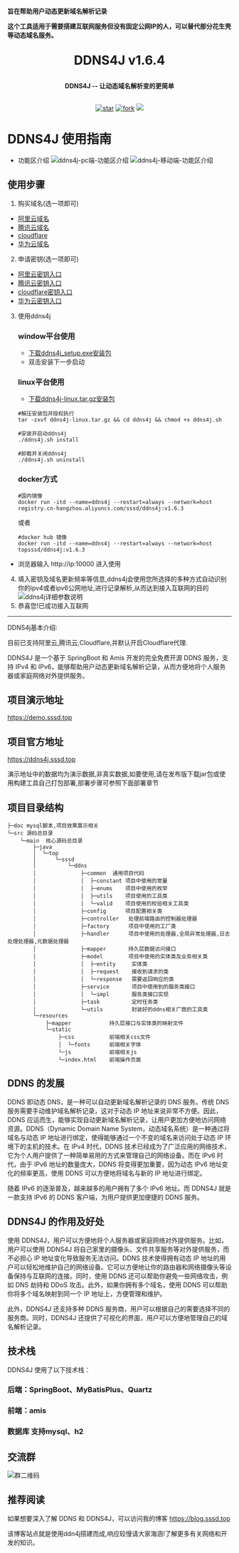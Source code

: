 **旨在帮助用户动态更新域名解析记录**

**这个工具适用于需要搭建互联网服务但没有固定公网IP的人，可以替代部分花生壳等动态域名服务。**

<h1 align="center" style="margin: 30px 0 30px; font-weight: bold;">DDNS4J v1.6.4</h1>
<h4 align="center" style="margin: 30px 0 30px; font-weight: bold;">DDNS4J -- 让动态域名解析变的更简单</h4>

<p align="center">
<a href='https://gitee.com/Xsssd/ddns4j/stargazers'><img src='https://gitee.com/Xsssd/ddns4j/badge/star.svg?theme=dark' alt='star'></img></a>
<a href='https://gitee.com/Xsssd/ddns4j/members'><img src='https://gitee.com/Xsssd/ddns4j/badge/fork.svg?theme=dark' alt='fork'></img></a>
<a href='https://img.shields.io/badge/license-apache-blue'><img src='https://img.shields.io/badge/license-apache-blue'></img></a>
</p>


# DDNS4J 使用指南
- 功能区介绍
![ddns4j-pc端-功能区介绍](./doc/ddns4j-web端-功能区介绍.png "ddns4j-web端-功能区介绍.png")
![ddns4j-移动端-功能区介绍](./doc/ddns4j-移动端-功能区介绍.png "ddns4j-移动端-功能区介绍.png")

## 使用步骤
1. 购买域名(选一项即可)
 - [阿里云域名](https://wanwang.aliyun.com/domain)
 - [腾讯云域名](https://dnspod.cloud.tencent.com/)
 - [cloudflare](https://www.cloudflare.com/zh-cn/products/registrar/)
 - [华为云域名](https://www.huaweicloud.com/product/domain.html)
2. 申请密钥(选一项即可)
  - [阿里云密钥入口](https://ram.console.aliyun.com/manage/ak)
  - [腾讯云密钥入口](https://console.dnspod.cn/account/token/apikey)
  - [cloudflare密钥入口](https://dash.cloudflare.com/profile/api-tokens)
  - [华为云密钥入口](https://console.huaweicloud.com/iam/)
3. 使用ddns4j
   ### window平台使用
      - [下载ddns4j_setup.exe安装包](https://gitee.com/Xsssd/ddns4j/releases)
      - 双击安装下一步启动
   ### linux平台使用
      - [下载ddns4j-linux.tar.gz安装包](https://gitee.com/Xsssd/ddns4j/releases)
    ```
    #解压安装包并授权执行
    tar -zxvf ddns4j-linux.tar.gz && cd ddns4j && chmod +x ddns4j.sh
    ```
    ```
    #安装并启动ddns4j
    ./ddns4j.sh install
    
    #卸载并关闭ddns4j
    ./ddns4j.sh uninstall
    ```
   ### docker方式
    ```
    #国内镜像
    docker run -itd --name=ddns4j --restart=always --network=host  registry.cn-hangzhou.aliyuncs.com/sssd/ddns4j:v1.6.3
    ```
   或者
    ```
    #docker hub 镜像
    docker run -itd --name=ddns4j --restart=always --network=host  topsssd/ddns4j:v1.6.3
    ```
  - 浏览器输入 http://ip:10000 进入使用
4. 填入密钥及域名更新频率等信息,ddns4j会使用您所选择的多种方式自动识别你的ipv4或者ipv6公网地址,进行记录解析,从而达到接入互联网的目的
   ![ddns4j详细参数说明](./doc/ddns4j-详细参数说明.png "ddns4j详细参数说明")
5. 恭喜您!已成功接入互联网

****

DDNS4j基本介绍:

目前已支持阿里云,腾讯云,Cloudflare,并默认开启Cloudflare代理.

DDNS4J 是一个基于 SpringBoot 和 Amis 开发的完全免费开源 DDNS 服务，支持 IPv4 和 IPv6，能够帮助用户动态更新域名解析记录，从而方便地将个人服务器或家庭网络对外提供服务。

## 项目演示地址

https://demo.sssd.top

## 项目官方地址

https://ddns4j.sssd.top

演示地址中的数据均为演示数据,非真实数据,如要使用,请在发布版下载jar包或使用构建工具自己打包部署,部署步骤可参照下面部署章节

## 项目目录结构
```
├─doc mysql脚本,项目效果展示相关
└─src 源码总目录
    └─main  核心源码总目录
        ├─java  
        │  └─top
        │      └─sssd
        │          └─ddns
        │              ├─common  通用项目代码
        │              │  ├─constant 项目中使用的常量
        │              │  ├─enums    项目中使用的枚举
        │              │  ├─utils    项目使用的工具类
        │              │  └─valid    项目使用的校验相关工具类
        │              ├─config      项目配置相关类
        │              ├─controller   处理前端路由的控制器处理器
        │              ├─factory      项目中使用的工厂类
        │              ├─handler      项目中使用的处理器,全局异常处理器,日志处理处理器,元数据处理器
        │              ├─mapper       持久层数据访问接口
        │              ├─model        项目中使用的实体类及业务相关类
        │              │  ├─entity     实体类
        │              │  ├─request    接收到请求的类
        │              │  └─response   需要返回响应的类
        │              ├─service       项目中使用到的服务类接口
        │              │  └─impl       服务类接口实现
        │              ├─task          定时任务类
        │              └─utils         封装好的ddns相关厂商的工具类 
        └─resources
            ├─mapper            持久层接口与实体类的映射文件
            └─static
                ├─css           前端相关css文件
                │  └─fonts      前端相关字体
                └─js            前端相关js
                └─index.html    前端操作页面
```

## DDNS 的发展
DDNS 即动态 DNS，是一种可以自动更新域名解析记录的 DNS 服务。传统 DNS 服务需要手动维护域名解析记录，这对于动态 IP 地址来说非常不方便。因此，DDNS 应运而生，能够实现自动更新域名解析记录，让用户更加方便地访问网络资源。DDNS（Dynamic Domain Name System，动态域名系统）是一种通过将域名与动态 IP 地址进行绑定，使得能够通过一个不变的域名来访问处于动态 IP 环境下的主机的技术。在 IPv4 时代，DDNS 技术已经成为了广泛应用的网络技术，它为个人用户提供了一种简单易用的方式来管理自己的网络设备。而在 IPv6 时代，由于 IPv6 地址的数量庞大，DDNS 将变得更加重要，因为动态 IPv6 地址变化的频率更高，使用 DDNS 可以方便地将域名与新的 IP 地址进行绑定。

随着 IPv6 的逐渐普及，越来越多的用户拥有了多个 IPv6 地址。而 DDNS4J 就是一款支持 IPv6 的 DDNS 客户端，为用户提供更加便捷的 DDNS 服务。

## DDNS4J 的作用及好处
使用 DDNS4J，用户可以方便地将个人服务器或家庭网络对外提供服务。比如，用户可以使用 DDNS4J 将自己家里的摄像头、文件共享服务等对外提供服务，而不必担心 IP 地址变化导致服务无法访问。DDNS 技术使得拥有动态 IP 地址的用户可以轻松地维护自己的网络设备。它可以方便地让你的路由器和网络摄像头等设备保持与互联网的连接。同时，使用 DDNS 还可以帮助你避免一些网络攻击，例如 DNS 劫持和 DDoS 攻击。此外，如果你拥有多个域名，使用 DDNS 可以帮助你将多个域名映射到同一个 IP 地址上，方便管理和维护。

此外，DDNS4J 还支持多种 DDNS 服务商，用户可以根据自己的需要选择不同的服务商。同时，DDNS4J 还提供了可视化的界面，用户可以方便地管理自己的域名解析记录。

## 技术栈
DDNS4J 使用了以下技术栈：

### 后端：SpringBoot、MyBatisPlus、Quartz
### 前端：amis
### 数据库 支持mysql、h2

## 交流群
![群二维码](./doc/ddns4j交流群(一)群二维码.png "QQ群二维码")

## 推荐阅读
如果想要深入了解 DDNS 和 DDNS4J，可以访问我的博客 https://blog.sssd.top

该博客站点就是使用ddn4j搭建而成,响应较慢请大家海涵!了解更多有关网络和开发的知识。